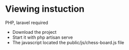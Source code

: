 # Viewing instuction
PHP, laravel required
- Download the project
- Start it with php artisan serve
- The javascript located the public/js/chess-board.js file
